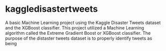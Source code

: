 # kaggledisastertweets
A basic Machine Learning project using the Kaggle Disaster Tweets dataset and the XGBoost classifier.
This project utilized a Machine Learning algorithm called the Extreme Gradient Boost or XGBoost classifier. The purpose of the distaster tweets dataset is to properly identify tweets as being 
